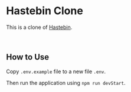 # Hastebin Clone

This is a clone of [Hastebin](https://hastebin.com/).

&nbsp;

## How to Use

Copy `.env.example` file to a new file `.env`.

Then run the application using `npm run devStart`.
